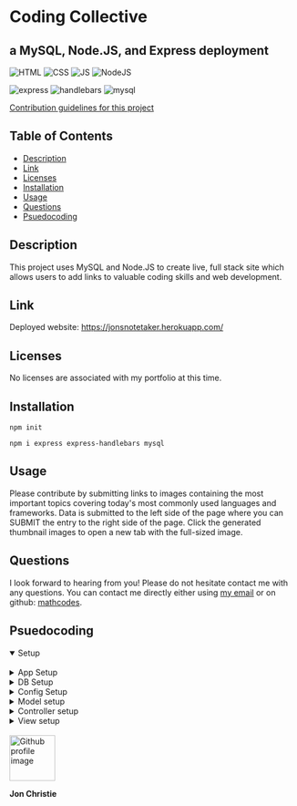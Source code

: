 # Coding Collective
## a MySQL, Node.JS, and Express deployment

![HTML](https://img.shields.io/badge/Skill-HTML-orange) ![CSS](https://img.shields.io/badge/Skill-CSS-orange) ![JS](https://img.shields.io/badge/Skill-JS-orange) ![NodeJS](https://img.shields.io/badge/Skill-NodeJS-orange) 

![express](https://img.shields.io/badge/express-v4.15.3-blue) ![handlebars](https://img.shields.io/badge/handlebars-v3.1.0-blue) ![mysql](https://img.shields.io/badge/mysql-v2.13.0-blue)

[Contribution guidelines for this project](docs/CONTRIBUTING.md)

## Table of Contents
  - [Description](#description)
  - [Link](#link)
  - [Licenses](#licenses)
  - [Installation](#installation)
  - [Usage](#usage)
  - [Questions](#questions)
  - [Psuedocoding](#psuedocoding)

## Description
This project uses MySQL and Node.JS to create live, full stack site which allows users to add links to valuable coding skills and web development.

## Link

Deployed website: https://jonsnotetaker.herokuapp.com/

## Licenses  
No licenses are associated with my portfolio at this time.

## Installation
```
npm init
```

```
npm i express express-handlebars mysql 
```

## Usage
Please contribute by submitting links to images containing the most important topics covering today's most commonly used languages and frameworks. Data is submitted to the left side of the page where you can SUBMIT the entry to the right side of the page. Click the generated thumbnail images to open a new tab with the full-sized image.

## Questions
I look forward to hearing from you! Please do not hesitate contact me with any questions. You can contact me directly either using [my email](mailto:jonpchristie@gmail.com) or on github: [mathcodes](https://github.com/mathcodes).

## Psuedocoding
<details open><summary>Setup</summary>

<br>
<details><summary>App Setup</summary>

<br>

- [x] Create a GitHub repo called `burger` and clone it to your computer.

- [x] Make a package.json file by running `npm init` from the command line.

- [x] Install the Express npm package: `npm install express`.

- [x] Create a server.js file.

- [x] Install the Handlebars npm package: `npm install express-handlebars`.

- [x] Install MySQL npm package: `npm install mysql`.

- [x] Require the following npm packages inside of the server.js file:
   * express
</details>
<details><summary>DB Setup</summary>

<br>
- [x] Inside your `burger` directory, create a folder named `db`.

- [ ] In the `db` folder, create a file named `schema.sql`. Write SQL queries this file that do the following:

   - [x] Create the `burgers_db`.
   - [x] Switch to or use the `burgers_db`.
   - [x] Create a `burgers` table with these fields:
     - [x] **id**: an auto incrementing int that serves as the primary key.
     - [x] **burger_name**: a string.
     - [x] **devoured**: a boolean.



- [x] Still in the `db` folder, create a `seeds.sql` file. In this file, write insert queries to populate the `burgers` table with at least three entries.

- [x] Run the `schema.sql` and `seeds.sql` files into the mysql server from the command line

- [x] Now you're going to run these SQL files.

- [x] Make sure you're in the `db` folder of your app.

- [x] Start MySQL command line tool and login: `mysql -u root -p`.

   - [x] With the `mysql>` command line tool running, enter the command `source schema.sql`. This will run your schema file and all of the queries in it -- in other words, you'll be creating your database.

   - [x] Now insert the entries you defined in `seeds.sql` by running the file: `source seeds.sql`.

   - [x] Close out of the MySQL command line tool: `exit`.
</details>

<details><summary>Config Setup</summary>

<br>

- [x] Inside your `burger` directory, create a folder named `config`.

- [x] Create a `connection.js` file inside `config` directory.

   - [x] Inside the `connection.js` file, setup the code to connect Node to MySQL.

   - [x] Export the connection.

- [x] Create an `orm.js` file inside `config` directory.

   - [x] Import (require) `connection.js` into `orm.js`

   - [x] In the `orm.js` file, create the methods that will execute the necessary MySQL commands in the controllers. These are the methods you will need to use in order to retrieve and store data in your database.

     - [x] `selectAll()` - used "all" as here
     - [x] `insertOne()` - used "create" as here
     - [x] `updateOne()` - used "add" as here

   - [x] Export the ORM object in `module.exports`.
</details>

<details><summary>Model setup</summary>

<br>

- [x] Inside your `burger` directory, create a folder named `models`.

- [x] In `models`, make a `burger.js` file.

    - [x] Inside `burger.js`, import `orm.js` into `burger.js`

    - [x] Also inside `burger.js`, create the code that will call the ORM functions using burger specific input for the ORM.

    - [x] Export at the end of the `burger.js` file.
</details>

<details><summary>Controller setup</summary>

<br>

- [x] Inside your `burger` directory, create a folder named `controllers`.

- [x] In `controllers`, create the `burgers_controller.js` file.

- [x] Inside the `burgers_controller.js` file, import the following:

   - [x] Express
   - [x] `burger.js`

- [x] Create the `router` for the app, and export the `router` at the end of your file.
</details>

<details><summary>View setup</summary>

<br>

- [x] Inside your `burger` directory, create a folder named `views`.

   - [x] Create the `index.handlebars` file inside `views` directory.

   - [x] Create the `layouts` directory inside `views` directory.

     - [x] Create the `main.handlebars` file inside `layouts` directory.

     - [x] Setup the `main.handlebars` file so it's able to be used by Handlebars.

     - [x] Setup the `index.handlebars` to have the template that Handlebars can render onto.

     - [x] Create a button in `index.handlebars` that will submit the user input into the database.
</details>
<br>
</details>
<img src ="https://avatars0.githubusercontent.com/u/17928947?v=4" alt="Github profile image" width="80px" height="80px" />

__Jon Christie__ 
